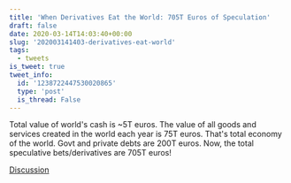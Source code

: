 ```yaml
---
title: 'When Derivatives Eat the World: 705T Euros of Speculation'
draft: false
date: 2020-03-14T14:03:40+00:00
slug: '202003141403-derivatives-eat-world'
tags:
  - tweets
is_tweet: true
tweet_info:
  id: '1238722447530020865'
  type: 'post'
  is_thread: False
---
```




Total value of world's cash is ~5T euros. The value of all goods and services created in the world each year is 75T euros. That's total economy of the world. Govt and private debts are 200T euros. Now, the total speculative bets/derivatives are 705T euros!

[Discussion](https://x.com/sytelus/status/1238722447530020865)
